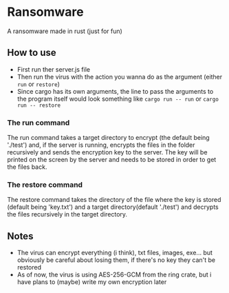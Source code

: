 # Ransomware
A ransomware made in rust (just for fun)

## How to use
- First run ther server.js file
- Then run the virus with the action you wanna do as the argument (either `run` or `restore`)
- Since cargo has its own arguments, the line to pass the arguments to the program itself would look something like `cargo run -- run` or `cargo run -- restore`

### The run command
The run command takes a target directory to encrypt (the default being './test') and, if the server is running, encrypts the files in the folder recursively and sends the encryption key to the server. The key will be printed on the screen by the server and needs to be stored in order to get the files back.

### The restore command
The restore command takes the directory of the file where the key is stored (default being 'key.txt') and a target directory(default './test') and decrypts the files recursively in the target directory.

## Notes
- The virus can encrypt everything (i think), txt files, images, exe... but obviously be careful about losing them, if there's no key they can't be restored
- As of now, the virus is using AES-256-GCM from the ring crate, but i have plans to (maybe) write my own encryption later
